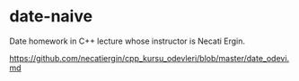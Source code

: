 # date-naive

Date homework in C++ lecture whose instructor is Necati Ergin.

https://github.com/necatiergin/cpp_kursu_odevleri/blob/master/date_odevi.md
